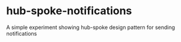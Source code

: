 # hub-spoke-notifications
A simple experiment showing hub-spoke design pattern for sending notifications
